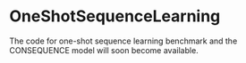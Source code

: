 # OneShotSequenceLearning
The code for one-shot sequence learning benchmark and the CONSEQUENCE model will soon become available.
